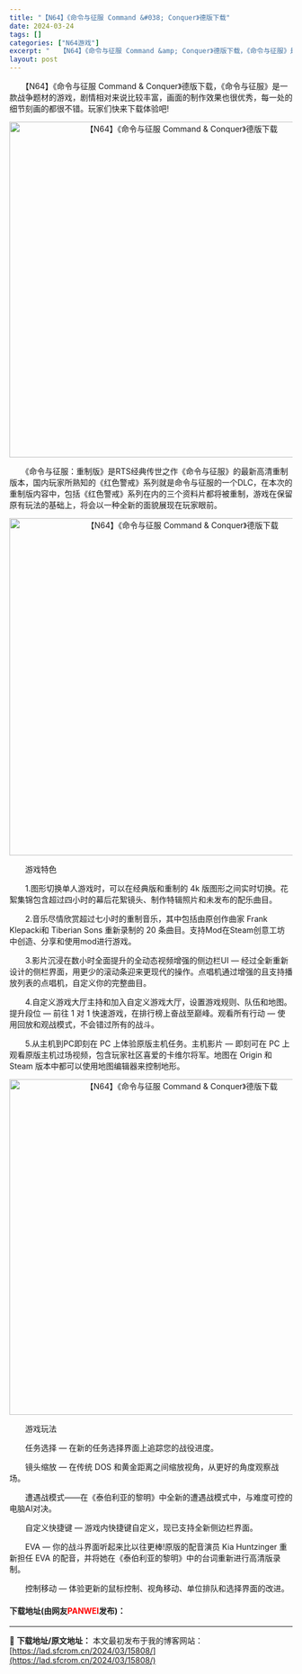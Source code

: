```yaml
---
title: "【N64】《命令与征服 Command &#038; Conquer》德版下载"
date: 2024-03-24
tags: []
categories: ["N64游戏"]
excerpt: "　　【N64】《命令与征服 Command &amp; Conquer》德版下载，《命令与征服》是一款战争题材的游戏，剧情相对来说比较丰富，画面的制作效果也很优秀，每一处的细节刻画的都很不错。玩家们快来下载体验吧! 　　《命令与征服：重制版》是RTS经典传世之作《命令与征服》的最新高清重制版本，国内&hellip;"
layout: post
---
```


 <p>　　【N64】《命令与征服 Command &amp; Conquer》德版下载，《命令与征服》是一款战争题材的游戏，剧情相对来说比较丰富，画面的制作效果也很优秀，每一处的细节刻画的都很不错。玩家们快来下载体验吧!</p> <p align="center"><img align="" border="0" src="https://lad.sfcrom.cn/wp-content/uploads/2024/03/20240324_660039afa46a2.png" width="597" alt="【N64】《命令与征服 Command &amp; Conquer》德版下载" /></p> <p>　　《命令与征服：重制版》是RTS经典传世之作《命令与征服》的最新高清重制版本，国内玩家所熟知的《红色警戒》系列就是命令与征服的一个DLC，在本次的重制版内容中，包括《红色警戒》系列在内的三个资料片都将被重制，游戏在保留原有玩法的基础上，将会以一种全新的面貌展现在玩家眼前。</p> <p align="center"><img align="" border="0" src="https://lad.sfcrom.cn/wp-content/uploads/2024/03/20240324_660039b1155d9.png" width="600" alt="【N64】《命令与征服 Command &amp; Conquer》德版下载" /></p> <p>　　游戏特色</p> <p>　　1.图形切换单人游戏时，可以在经典版和重制的 4k 版图形之间实时切换。花絮集锦包含超过四小时的幕后花絮镜头、制作特辑照片和未发布的配乐曲目。</p> <p>　　2.音乐尽情欣赏超过七小时的重制音乐，其中包括由原创作曲家 Frank Klepacki和 Tiberian Sons 重新录制的 20 条曲目。支持Mod在Steam创意工坊中创造、分享和使用mod进行游戏。</p> <p>　　3.影片沉浸在数小时全面提升的全动态视频增强的侧边栏UI &mdash; 经过全新重新设计的侧栏界面，用更少的滚动条迎来更现代的操作。点唱机通过增强的且支持播放列表的点唱机，自定义你的完整曲目。</p> <p>　　4.自定义游戏大厅主持和加入自定义游戏大厅，设置游戏规则、队伍和地图。提升段位 &mdash; 前往 1 对 1 快速游戏，在排行榜上奋战至巅峰。观看所有行动 &mdash; 使用回放和观战模式，不会错过所有的战斗。</p> <p>　　5.从主机到PC即刻在 PC 上体验原版主机任务。主机影片 &mdash; 即刻可在 PC 上观看原版主机过场视频，包含玩家社区喜爱的卡维尔将军。地图在 Origin 和 Steam 版本中都可以使用地图编辑器来控制地形。</p> <p align="center"><img align="" border="0" src="https://lad.sfcrom.cn/wp-content/uploads/2024/03/20240324_660039b275541.png" width="597" alt="【N64】《命令与征服 Command &amp; Conquer》德版下载" /></p> <p>　　游戏玩法</p> <p>　　任务选择 &mdash; 在新的任务选择界面上追踪您的战役进度。</p> <p>　　镜头缩放 &mdash; 在传统 DOS 和黄金距离之间缩放视角，从更好的角度观察战场。</p> <p>　　遭遇战模式&mdash;&mdash;在《泰伯利亚的黎明》中全新的遭遇战模式中，与难度可控的电脑AI对决。</p> <p>　　自定义快捷键 &mdash; 游戏内快捷键自定义，现已支持全新侧边栏界面。</p> <p>　　EVA &mdash; 你的战斗界面听起来比以往更棒!原版的配音演员 Kia Huntzinger 重新担任 EVA 的配音，并将她在《泰伯利亚的黎明》中的台词重新进行高清版录制。</p> <p>　　控制移动 &mdash; 体验更新的鼠标控制、视角移动、单位排队和选择界面的改进。</p> <p><h4>下载地址(由网友<font color="red">PANWEI</font>发布)：</h4></p> 

---
📖 **下载地址/原文地址：** 本文最初发布于我的博客网站：[https://lad.sfcrom.cn/2024/03/15808/](https://lad.sfcrom.cn/2024/03/15808/)
